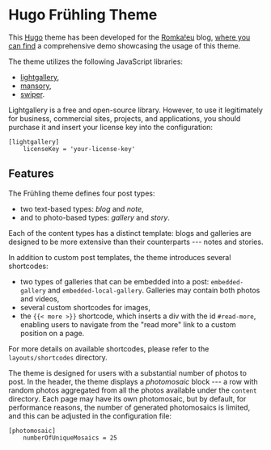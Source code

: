 # Hugo Frühling Theme

This [Hugo](https://gohugo.io/) theme has been developed for the [Romka!eu](https://romka.eu/en) blog, [where you can find](https://github.com/romka/romka/) a comprehensive demo showcasing the usage of this theme.

The theme utilizes the following JavaScript libraries:
- [lightgallery](https://www.lightgalleryjs.com/),
- [mansory](https://masonry.desandro.com/),
- [swiper](https://swiperjs.com/).

Lightgallery is a free and open-source library. However, to use it legitimately for business, commercial sites, projects, and applications, you should purchase it and insert your license key into the configuration:
```
[lightgallery]
    licenseKey = 'your-license-key'
```

## Features
The Frühling theme defines four post types:
- two text-based types: _blog_ and _note_,
- and to photo-based types: _gallery_ and _story_.

Each of the content types has a distinct template: blogs and galleries are designed to be more extensive than their counterparts --- notes and stories.

In addition to custom post templates, the theme introduces several shortcodes:

- two types of galleries that can be embedded into a post: `embedded-gallery` and `embedded-local-gallery`. Galleries may contain both photos and videos,
- several custom shortcodes for images,
- the `{{< more >}}` shortcode, which inserts a div with the id `#read-more`, enabling users to navigate from the "read more" link to a custom position on a page.

For more details on available shortcodes, please refer to the `layouts/shortcodes` directory.

The theme is designed for users with a substantial number of photos to post. In the header, the theme displays a _photomosaic_ block --- a row with random photos aggregated from all the photos available under the `content` directory. Each page may have its own photomosaic, but by default, for performance reasons, the number of generated photomosaics is limited, and this can be adjusted in the configuration file:
```
[photomosaic]
    numberOfUniqueMosaics = 25
```